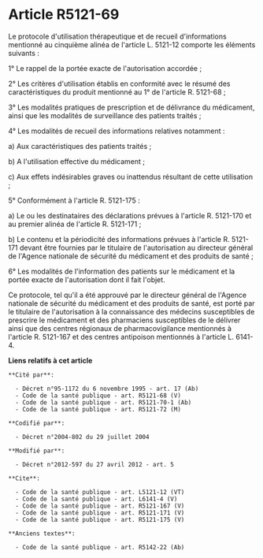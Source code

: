 # Article R5121-69

Le protocole d'utilisation thérapeutique et de recueil d'informations mentionné au cinquième alinéa de l'article L. 5121-12
comporte les éléments suivants : 

1° Le rappel de la portée exacte de l'autorisation accordée ; 

2° Les critères d'utilisation établis en conformité avec le résumé des caractéristiques du produit mentionné au 1° de
l'article R. 5121-68 ; 

3° Les modalités pratiques de prescription et de délivrance du médicament, ainsi que les modalités de surveillance des
patients traités ; 

4° Les modalités de recueil des informations relatives notamment : 

a) Aux caractéristiques des patients traités ; 

b) A l'utilisation effective du médicament ; 

c) Aux effets indésirables graves ou inattendus résultant de cette utilisation ; 

5° Conformément à l'article R. 5121-175 : 

a) Le ou les destinataires des déclarations prévues à l'article R. 5121-170 et au premier alinéa de l'article R. 5121-171 ; 

b) Le contenu et la périodicité des informations prévues à l'article R. 5121-171 devant être fournies par le titulaire de
l'autorisation au directeur général de l'Agence nationale de sécurité du médicament et des produits de santé ; 

6° Les modalités de l'information des patients sur le médicament et la portée exacte de l'autorisation dont il fait l'objet. 

Ce protocole, tel qu'il a été approuvé par le directeur général de l'Agence nationale de sécurité du médicament et des
produits de santé, est porté par le titulaire de l'autorisation à la connaissance des médecins susceptibles de prescrire le
médicament et des pharmaciens susceptibles de le délivrer ainsi que des centres régionaux de pharmacovigilance mentionnés à
l'article R. 5121-167 et des centres antipoison mentionnés à l'article L. 6141-4.

**Liens relatifs à cet article**

	**Cité par**:

	  - Décret n°95-1172 du 6 novembre 1995 - art. 17 (Ab)
	  - Code de la santé publique - art. R5121-68 (V)
	  - Code de la santé publique - art. R5121-70-1 (Ab)
	  - Code de la santé publique - art. R5121-72 (M)

	**Codifié par**:

	  - Décret n°2004-802 du 29 juillet 2004

	**Modifié par**:

	  - Décret n°2012-597 du 27 avril 2012 - art. 5

	**Cite**:

	  - Code de la santé publique - art. L5121-12 (VT)
	  - Code de la santé publique - art. L6141-4 (V)
	  - Code de la santé publique - art. R5121-167 (V)
	  - Code de la santé publique - art. R5121-171 (V)
	  - Code de la santé publique - art. R5121-175 (V)

	**Anciens textes**:

	  - Code de la santé publique - art. R5142-22 (Ab)
